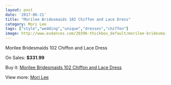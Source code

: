 ```yaml
---
layout: post
date: '2017-06-21'
title: "Morilee Bridesmaids 102 Chiffon and Lace Dress"
category: Mori Lee
tags: ["style","wedding","unique","dresses","chiffon"]
image: http://www.eudances.com/20396-thickbox_default/morilee-bridesmaids-102-chiffon-and-lace-dress.jpg
---
```

Morilee Bridesmaids 102 Chiffon and Lace Dress

On Sales: **$331.99**
<a href="https://www.eudances.com/en/mori-lee/6120-morilee-bridesmaids-102-chiffon-and-lace-dress.html"><amp-img layout="responsive" width="600" height="600" src="//www.eudances.com/20396-thickbox_default/morilee-bridesmaids-102-chiffon-and-lace-dress.jpg" alt="Morilee Bridesmaids 102 Chiffon and Lace Dress 0" /></a>
<a href="https://www.eudances.com/en/mori-lee/6120-morilee-bridesmaids-102-chiffon-and-lace-dress.html"><amp-img layout="responsive" width="600" height="600" src="//www.eudances.com/20397-thickbox_default/morilee-bridesmaids-102-chiffon-and-lace-dress.jpg" alt="Morilee Bridesmaids 102 Chiffon and Lace Dress 1" /></a>

Buy it: [Morilee Bridesmaids 102 Chiffon and Lace Dress](https://www.eudances.com/en/mori-lee/6120-morilee-bridesmaids-102-chiffon-and-lace-dress.html "Morilee Bridesmaids 102 Chiffon and Lace Dress")

View more: [Mori Lee](https://www.eudances.com/en/65-mori-lee "Mori Lee")